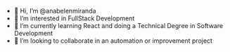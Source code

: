 - 👋 Hi, I’m @anabelenmiranda
- 👀 I’m interested in FullStack Development
- 🌱 I’m currently learning React and doing a Technical Degree in Software Development
- 💞️ I’m looking to collaborate in an automation or improvement project
